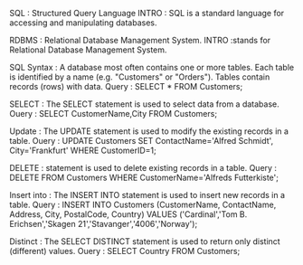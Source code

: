SQL : Structured Query Language
INTRO : SQL is a standard language for accessing and manipulating databases.

RDBMS : Relational Database Management System.
INTRO :stands for Relational Database Management System.

SQL Syntax : A database most often contains one or more tables. Each table is identified by a name (e.g. "Customers" or "Orders"). Tables contain records (rows) with data.
Query : SELECT * FROM Customers;

SELECT : The SELECT statement is used to select data from a database.
Ouery : SELECT CustomerName,City FROM Customers;

Update : The UPDATE statement is used to modify the existing records in a table.
Ouery : UPDATE Customers
SET ContactName='Alfred Schmidt', City='Frankfurt'
WHERE CustomerID=1;

DELETE : statement is used to delete existing records in a table.
Query : DELETE FROM Customers WHERE CustomerName='Alfreds Futterkiste';

Insert into : The INSERT INTO statement is used to insert new records in a table.
Query : INSERT INTO Customers (CustomerName, ContactName, Address, City, PostalCode, Country)
VALUES ('Cardinal','Tom B. Erichsen','Skagen 21','Stavanger','4006','Norway');

Distinct : The SELECT DISTINCT statement is used to return only distinct (different) values.
Ouery : SELECT Country FROM Customers;
















